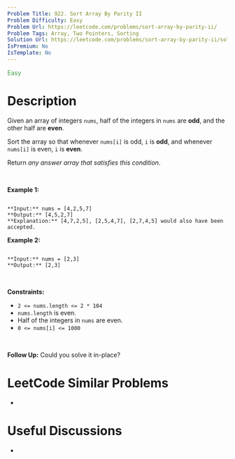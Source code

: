 ```yaml
---
Problem Title: 922. Sort Array By Parity II
Problem Difficulty: Easy
Problem Url: https://leetcode.com/problems/sort-array-by-parity-ii/
Problem Tags: Array, Two Pointers, Sorting
Solution Url: https://leetcode.com/problems/sort-array-by-parity-ii/solution/
IsPremium: No
IsTemplate: No
---
```


<span style="color: rgb(67, 160, 71);">Easy</span>

# Description

Given an array of integers `nums`, half of the integers in `nums` are **odd**, and the other half are **even**.


Sort the array so that whenever `nums[i]` is odd, `i` is **odd**, and whenever `nums[i]` is even, `i` is **even**.


Return *any answer array that satisfies this condition*.


 


**Example 1:**



```

**Input:** nums = [4,2,5,7]
**Output:** [4,5,2,7]
**Explanation:** [4,7,2,5], [2,5,4,7], [2,7,4,5] would also have been accepted.

```

**Example 2:**



```

**Input:** nums = [2,3]
**Output:** [2,3]

```

 


**Constraints:**


* `2 <= nums.length <= 2 * 104`
* `nums.length` is even.
* Half of the integers in `nums` are even.
* `0 <= nums[i] <= 1000`


 


**Follow Up:** Could you solve it in-place?




# LeetCode Similar Problems

- []()

# Useful Discussions

- []()
